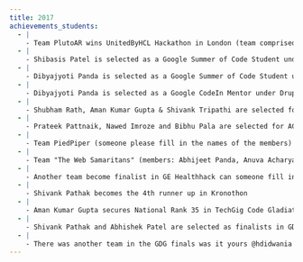 ```yaml
---
title: 2017
achievements_students:
  - |
    - Team PlutoAR wins UnitedByHCL Hackathon in London (team comprised of Ankit Panda, Shourya Pratap Singh and ShushobhitPanigrahi)
  - |
    - Shibasis Patel is selected as a Google Summer of Code Student under Open Astronomy
  - |
    - Dibyajyoti Panda is selected as a Google Summer of Code Student under Drupal
  - |
    - Dibyajyoti Panda is selected as a Google CodeIn Mentor under Drupal
  - |
    - Shubham Rath, Aman Kumar Gupta & Shivank Tripathi are selected for ACM ICPC Kolkata Regionals
  - |
    - Prateek Pattnaik, Nawed Imroze and Bibhu Pala are selected for ACM ICPC Amritapuri Regionals
  - |
    - Team PiedPiper (someone please fill in the names of the members) win the first prize in Smart India Hackathon.
  - |
    - Team "The Web Samaritans" (members: Abhijeet Panda, Anuva Acharya, Sheikh - Sohail, Sami Ur Rehman, Rohan Panda, Shubhankar Mohapatra) win the second runners-up in Smart India Hackathon
  - |
    - Another team become finalist in GE Healthhack can someone fill in their names please (cc @sr6033 @shibasisp )
  - |
    - Shivank Pathak becomes the 4th runner up in Kronothon
  - |
    - Aman Kumar Gupta secures National Rank 35 in TechGig Code Gladiators
  - |
    - Shivank Pathak and Abhishek Patel are selected as finalists in GDG BBSR Devfest Hackathon
  - |
    - There was another team in the GDG finals was it yours @hdidwania ?
---
```


